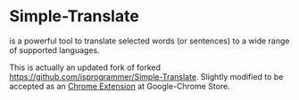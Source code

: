 # Simple-Translate
is a powerful tool to translate selected words (or sentences) to a wide range of supported languages. 

This is actually an updated fork of forked <a href="https://github.com/isprogrammer/Simple-Translate">https://github.com/isprogrammer/Simple-Translate</a>. Slightly modified to be accepted as an <a href="https://chrome.google.com/webstore/detail/google-translator-quick/aabjhdodkaeacleclmanbobafmacoicc">Chrome Extension</a> at Google-Chrome Store. 